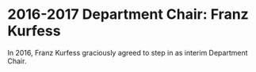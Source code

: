 2016-2017 Department Chair: Franz Kurfess
=========================================


In 2016, Franz Kurfess graciously agreed to step in as interim Department Chair.